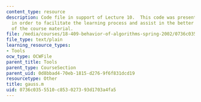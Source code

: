 ```yaml
---
content_type: resource
description: Code file in support of Lecture 10.  This code was presented by the professor
  in order to facilitate the learning process and assist in the better understanding
  of the course material.
file: /media/courses/18-409-behavior-of-algorithms-spring-2002/0736c0355510c853027393d1703a4fa5_gauss.m
file_type: text/plain
learning_resource_types:
- Tools
ocw_type: OCWFile
parent_title: Tools
parent_type: CourseSection
parent_uid: 0d8bbad4-70eb-1815-d276-9f6f831dcd19
resourcetype: Other
title: gauss.m
uid: 0736c035-5510-c853-0273-93d1703a4fa5
---
```

